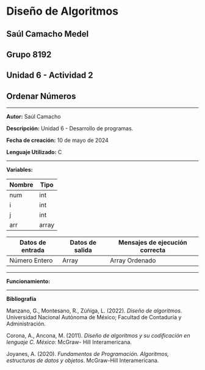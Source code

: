 # Diseño de Algoritmos

## Saúl Camacho Medel

## Grupo 8192

## Unidad 6 - Actividad 2

## Ordenar Números
---

**Autor:** Saúl Camacho

**Descripción:** Unidad 6 - Desarrollo de programas. 

**Fecha de creación:** 10 de mayo de 2024

**Lenguaje Utilizado:** C

---

**Variables:** 

| Nombre | Tipo |
| --- | --- |
| num | int |
| i | int |
| j | int |
| arr | array |


| Datos de entrada | Datos de salida | Mensajes de ejecución correcta |
| --- | --- | --- |
| Número Entero | Array | Array Ordenado |

---

**Funcionamiento:**

---

**Bibliografía**

Manzano, G., Montesano, R., Zúñiga, L. (2022). *Diseño de algoritmos*. Universidad Nacional Autónoma de México; Facultad de Contaduría y Administración.

Corona, A., Ancona, M. (2011). *Diseño de algoritmos y su codificación en lenguaje C. México*: McGraw- Hill Interamericana.

Joyanes, A. (2020). *Fundamentos de Programación. Algoritmos, estructuras de datos y objetos*. McGraw-Hill Interamericana.
